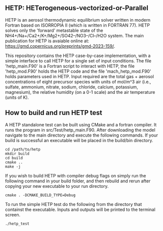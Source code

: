 ## HETP: HETerogeneous-vectorized-or-Parallel 
 
HETP is an aerosol thermodynamic equilibrium solver written in modern Fortran based on ISORROPIA II (which is written in FORTRAN 77).  HETP solves only the 'forward' metastable state of the NH4+/Na+/Ca2+/K+/Mg2+/SO42–/NO3–/Cl–/H2O system.  The main publication for HETP is avaiable online at:  https://gmd.copernicus.org/preprints/gmd-2023-159/.

This repository contains the HETP case-by-case implementation, with a simple interface to call HETP for a single set of input conditions.  The file 'hetp_main.F90' is a Fortran script to interact with HETP, the file 'hetp_mod.F90' holds the HETP code and the file 'mach_hetp_mod.F90' holds parameters used in HETP.  Input required are the total gas + aerosol concentrations of eight precursor species with units of mol/m^3 air (i.e., sulfate, ammonium, nitrate, sodium, chloride, calcium, potassium, magnesium), the relative humidity (on a 0-1 scale) and the air temperature (units of K).

## How to build and run HETP test

A HETP standalone test can be built using CMake and a fortran compiler. It runs the program in src/Test/hetp_main.F90. After downloading the model navigate to the main directory and execute the following commands. If your build is successful an executable will be placed in the build/bin directory.

```
cd /path/to/hetp
mkdir build
cd build
cmake ..
make -j
```

If you wish to build HETP with compiler debug flags on simply run the following command in your build folder, and then rebuild and rerun after copying your new executable to your run directory.

```
cmake . -DCMAKE_BUILD_TYPE=Debug
```

To run the simple HETP test do the following from the directory that containst the executable. Inputs and outputs will be printed to the terminal screen.

```
./hetp_test
```
